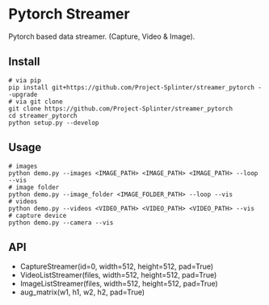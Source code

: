 # Pytorch Streamer

Pytorch based data streamer. (Capture, Video & Image).

## Install

```
# via pip
pip install git+https://github.com/Project-Splinter/streamer_pytorch --upgrade
# via git clone
git clone https://github.com/Project-Splinter/streamer_pytorch
cd streamer_pytorch
python setup.py --develop
```

## Usage

```
# images
python demo.py --images <IMAGE_PATH> <IMAGE_PATH> <IMAGE_PATH> --loop --vis
# image folder
python demo.py --image_folder <IMAGE_FOLDER_PATH> --loop --vis
# videos
python demo.py --videos <VIDEO_PATH> <VIDEO_PATH> <VIDEO_PATH> --vis
# capture device
python demo.py --camera --vis
```

## API

- CaptureStreamer(id=0, width=512, height=512, pad=True)
- VideoListStreamer(files, width=512, height=512, pad=True)
- ImageListStreamer(files, width=512, height=512, pad=True)
- aug_matrix(w1, h1, w2, h2, pad=True)